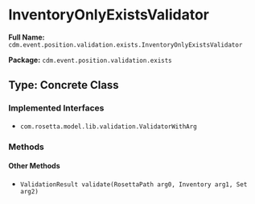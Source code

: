 # InventoryOnlyExistsValidator

**Full Name:** `cdm.event.position.validation.exists.InventoryOnlyExistsValidator`

**Package:** `cdm.event.position.validation.exists`

## Type: Concrete Class

### Implemented Interfaces

- `com.rosetta.model.lib.validation.ValidatorWithArg`

### Methods

#### Other Methods

- `ValidationResult validate(RosettaPath arg0, Inventory arg1, Set arg2)`

